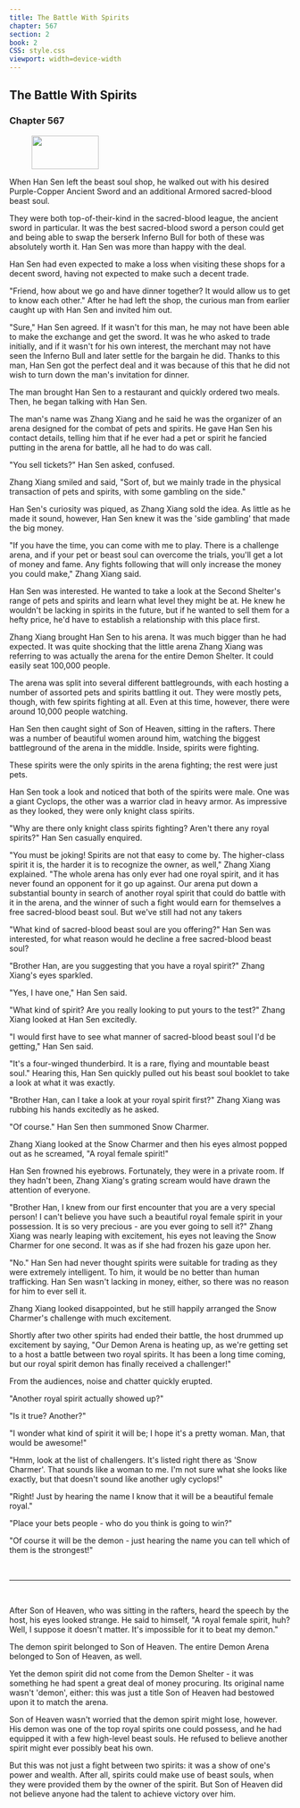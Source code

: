 ```yaml
---
title: The Battle With Spirits
chapter: 567
section: 2
book: 2
CSS: style.css
viewport: width=device-width
---
```


## The Battle With Spirits

### Chapter 567

<figure>
	<img src="../Images/gem.gif" alt="" id="gem" width="120" height="60" />
</figure>

When Han Sen left the beast soul shop, he walked out with his desired Purple-Copper Ancient Sword and an additional Armored sacred-blood beast soul.

They were both top-of-their-kind in the sacred-blood league, the ancient sword in particular. It was the best sacred-blood sword a person could get and being able to swap the berserk Inferno Bull for both of these was absolutely worth it. Han Sen was more than happy with the deal.

Han Sen had even expected to make a loss when visiting these shops for a decent sword, having not expected to make such a decent trade.

"Friend, how about we go and have dinner together? It would allow us to get to know each other." After he had left the shop, the curious man from earlier caught up with Han Sen and invited him out.

"Sure," Han Sen agreed. If it wasn't for this man, he may not have been able to make the exchange and get the sword. It was he who asked to trade initially, and if it wasn't for his own interest, the merchant may not have seen the Inferno Bull and later settle for the bargain he did. Thanks to this man, Han Sen got the perfect deal and it was because of this that he did not wish to turn down the man's invitation for dinner.

The man brought Han Sen to a restaurant and quickly ordered two meals. Then, he began talking with Han Sen.

The man's name was Zhang Xiang and he said he was the organizer of an arena designed for the combat of pets and spirits. He gave Han Sen his contact details, telling him that if he ever had a pet or spirit he fancied putting in the arena for battle, all he had to do was call.

"You sell tickets?" Han Sen asked, confused.

Zhang Xiang smiled and said, "Sort of, but we mainly trade in the physical transaction of pets and spirits, with some gambling on the side."

Han Sen's curiosity was piqued, as Zhang Xiang sold the idea. As little as he made it sound, however, Han Sen knew it was the 'side gambling' that made the big money.

"If you have the time, you can come with me to play. There is a challenge arena, and if your pet or beast soul can overcome the trials, you'll get a lot of money and fame. Any fights following that will only increase the money you could make," Zhang Xiang said.

Han Sen was interested. He wanted to take a look at the Second Shelter's range of pets and spirits and learn what level they might be at. He knew he wouldn't be lacking in spirits in the future, but if he wanted to sell them for a hefty price, he'd have to establish a relationship with this place first.

Zhang Xiang brought Han Sen to his arena. It was much bigger than he had expected. It was quite shocking that the little arena Zhang Xiang was referring to was actually the arena for the entire Demon Shelter. It could easily seat 100,000 people.

The arena was split into several different battlegrounds, with each hosting a number of assorted pets and spirits battling it out. They were mostly pets, though, with few spirits fighting at all. Even at this time, however, there were around 10,000 people watching.

Han Sen then caught sight of Son of Heaven, sitting in the rafters. There was a number of beautiful women around him, watching the biggest battleground of the arena in the middle. Inside, spirits were fighting.

These spirits were the only spirits in the arena fighting; the rest were just pets.

Han Sen took a look and noticed that both of the spirits were male. One was a giant Cyclops, the other was a warrior clad in heavy armor. As impressive as they looked, they were only knight class spirits.

"Why are there only knight class spirits fighting? Aren't there any royal spirits?" Han Sen casually enquired.

"You must be joking! Spirits are not that easy to come by. The higher-class spirit it is, the harder it is to recognize the owner, as well," Zhang Xiang explained. "The whole arena has only ever had one royal spirit, and it has never found an opponent for it go up against. Our arena put down a substantial bounty in search of another royal spirit that could do battle with it in the arena, and the winner of such a fight would earn for themselves a free sacred-blood beast soul. But we've still had not any takers

"What kind of sacred-blood beast soul are you offering?" Han Sen was interested, for what reason would he decline a free sacred-blood beast soul?

"Brother Han, are you suggesting that you have a royal spirit?" Zhang Xiang's eyes sparkled.

"Yes, I have one," Han Sen said.

"What kind of spirit? Are you really looking to put yours to the test?" Zhang Xiang looked at Han Sen excitedly.

"I would first have to see what manner of sacred-blood beast soul I'd be getting," Han Sen said.

"It's a four-winged thunderbird. It is a rare, flying and mountable beast soul." Hearing this, Han Sen quickly pulled out his beast soul booklet to take a look at what it was exactly.

"Brother Han, can I take a look at your royal spirit first?" Zhang Xiang was rubbing his hands excitedly as he asked.

"Of course." Han Sen then summoned Snow Charmer.

Zhang Xiang looked at the Snow Charmer and then his eyes almost popped out as he screamed, "A royal female spirit!"

Han Sen frowned his eyebrows. Fortunately, they were in a private room. If they hadn't been, Zhang Xiang's grating scream would have drawn the attention of everyone.

"Brother Han, I knew from our first encounter that you are a very special person! I can't believe you have such a beautiful royal female spirit in your possession. It is so very precious - are you ever going to sell it?" Zhang Xiang was nearly leaping with excitement, his eyes not leaving the Snow Charmer for one second. It was as if she had frozen his gaze upon her.

"No." Han Sen had never thought spirits were suitable for trading as they were extremely intelligent. To him, it would be no better than human trafficking. Han Sen wasn't lacking in money, either, so there was no reason for him to ever sell it.

Zhang Xiang looked disappointed, but he still happily arranged the Snow Charmer's challenge with much excitement.

Shortly after two other spirits had ended their battle, the host drummed up excitement by saying, "Our Demon Arena is heating up, as we're getting set to a host a battle between two royal spirits. It has been a long time coming, but our royal spirit demon has finally received a challenger!"

From the audiences, noise and chatter quickly erupted.

"Another royal spirit actually showed up?"

"Is it true? Another?"

"I wonder what kind of spirit it will be; I hope it's a pretty woman. Man, that would be awesome!"

"Hmm, look at the list of challengers. It's listed right there as 'Snow Charmer'. That sounds like a woman to me. I'm not sure what she looks like exactly, but that doesn't sound like another ugly cyclops!"

"Right! Just by hearing the name I know that it will be a beautiful female royal."

"Place your bets people - who do you think is going to win?"

"Of course it will be the demon - just hearing the name you can tell which of them is the strongest!"

<br>

*****

<br>

After Son of Heaven, who was sitting in the rafters, heard the speech by the host, his eyes looked strange. He said to himself, "A royal female spirit, huh? Well, I suppose it doesn't matter. It's impossible for it to beat my demon."

The demon spirit belonged to Son of Heaven. The entire Demon Arena belonged to Son of Heaven, as well.

Yet the demon spirit did not come from the Demon Shelter - it was something he had spent a great deal of money procuring. Its original name wasn't 'demon', either: this was just a title Son of Heaven had bestowed upon it to match the arena.

Son of Heaven wasn't worried that the demon spirit might lose, however. His demon was one of the top royal spirits one could possess, and he had equipped it with a few high-level beast souls. He refused to believe another spirit might ever possibly beat his own.

But this was not just a fight between two spirits: it was a show of one's power and wealth. After all, spirits could make use of beast souls, when they were provided them by the owner of the spirit. But Son of Heaven did not believe anyone had the talent to achieve victory over him.